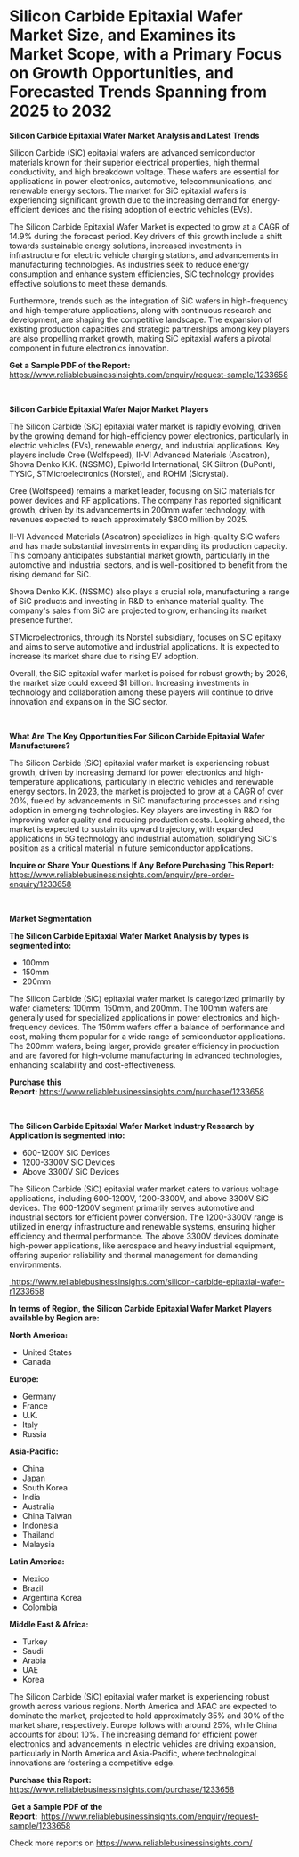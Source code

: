 <p><h1>Silicon Carbide Epitaxial Wafer Market Size, and Examines its Market Scope, with a Primary Focus on Growth Opportunities, and Forecasted Trends Spanning from 2025 to 2032</h1></p><p><strong>Silicon Carbide Epitaxial Wafer Market Analysis and Latest Trends</strong></p>
<p><p>Silicon Carbide (SiC) epitaxial wafers are advanced semiconductor materials known for their superior electrical properties, high thermal conductivity, and high breakdown voltage. These wafers are essential for applications in power electronics, automotive, telecommunications, and renewable energy sectors. The market for SiC epitaxial wafers is experiencing significant growth due to the increasing demand for energy-efficient devices and the rising adoption of electric vehicles (EVs). </p><p>The Silicon Carbide Epitaxial Wafer Market is expected to grow at a CAGR of 14.9% during the forecast period. Key drivers of this growth include a shift towards sustainable energy solutions, increased investments in infrastructure for electric vehicle charging stations, and advancements in manufacturing technologies. As industries seek to reduce energy consumption and enhance system efficiencies, SiC technology provides effective solutions to meet these demands. </p><p>Furthermore, trends such as the integration of SiC wafers in high-frequency and high-temperature applications, along with continuous research and development, are shaping the competitive landscape. The expansion of existing production capacities and strategic partnerships among key players are also propelling market growth, making SiC epitaxial wafers a pivotal component in future electronics innovation.</p></p>
<p><strong>Get a Sample PDF of the Report:&nbsp;</strong> <a href="https://www.reliablebusinessinsights.com/enquiry/request-sample/1233658?utm_campaign=2319&utm_medium=2&utm_source=Github&utm_content=ia&utm_term=06042025&utm_id=silicon-carbide-epitaxial-wafer">https://www.reliablebusinessinsights.com/enquiry/request-sample/1233658</a></p>
<p>&nbsp;</p>
<p><strong>Silicon Carbide Epitaxial Wafer Major Market Players</strong></p>
<p><p>The Silicon Carbide (SiC) epitaxial wafer market is rapidly evolving, driven by the growing demand for high-efficiency power electronics, particularly in electric vehicles (EVs), renewable energy, and industrial applications. Key players include Cree (Wolfspeed), II-VI Advanced Materials (Ascatron), Showa Denko K.K. (NSSMC), Epiworld International, SK Siltron (DuPont), TYSiC, STMicroelectronics (Norstel), and ROHM (Sicrystal).</p><p>Cree (Wolfspeed) remains a market leader, focusing on SiC materials for power devices and RF applications. The company has reported significant growth, driven by its advancements in 200mm wafer technology, with revenues expected to reach approximately $800 million by 2025.</p><p>II-VI Advanced Materials (Ascatron) specializes in high-quality SiC wafers and has made substantial investments in expanding its production capacity. This company anticipates substantial market growth, particularly in the automotive and industrial sectors, and is well-positioned to benefit from the rising demand for SiC.</p><p>Showa Denko K.K. (NSSMC) also plays a crucial role, manufacturing a range of SiC products and investing in R&D to enhance material quality. The company's sales from SiC are projected to grow, enhancing its market presence further.</p><p>STMicroelectronics, through its Norstel subsidiary, focuses on SiC epitaxy and aims to serve automotive and industrial applications. It is expected to increase its market share due to rising EV adoption.</p><p>Overall, the SiC epitaxial wafer market is poised for robust growth; by 2026, the market size could exceed $1 billion. Increasing investments in technology and collaboration among these players will continue to drive innovation and expansion in the SiC sector.</p></p>
<p>&nbsp;</p>
<p><strong>What Are The Key Opportunities For Silicon Carbide Epitaxial Wafer Manufacturers?</strong></p>
<p><p>The Silicon Carbide (SiC) epitaxial wafer market is experiencing robust growth, driven by increasing demand for power electronics and high-temperature applications, particularly in electric vehicles and renewable energy sectors. In 2023, the market is projected to grow at a CAGR of over 20%, fueled by advancements in SiC manufacturing processes and rising adoption in emerging technologies. Key players are investing in R&D for improving wafer quality and reducing production costs. Looking ahead, the market is expected to sustain its upward trajectory, with expanded applications in 5G technology and industrial automation, solidifying SiC's position as a critical material in future semiconductor applications.</p></p>
<p><strong>Inquire or Share Your Questions If Any Before Purchasing This Report:</strong> <a href="https://www.reliablebusinessinsights.com/enquiry/pre-order-enquiry/1233658?utm_campaign=2319&utm_medium=2&utm_source=Github&utm_content=ia&utm_term=06042025&utm_id=silicon-carbide-epitaxial-wafer">https://www.reliablebusinessinsights.com/enquiry/pre-order-enquiry/1233658</a></p>
<p>&nbsp;</p>
<p><strong>Market Segmentation</strong></p>
<p><strong>The Silicon Carbide Epitaxial Wafer Market Analysis by types is segmented into:</strong></p>
<p><ul><li>100mm</li><li>150mm</li><li>200mm</li></ul></p>
<p><p>The Silicon Carbide (SiC) epitaxial wafer market is categorized primarily by wafer diameters: 100mm, 150mm, and 200mm. The 100mm wafers are generally used for specialized applications in power electronics and high-frequency devices. The 150mm wafers offer a balance of performance and cost, making them popular for a wide range of semiconductor applications. The 200mm wafers, being larger, provide greater efficiency in production and are favored for high-volume manufacturing in advanced technologies, enhancing scalability and cost-effectiveness.</p></p>
<p><strong>Purchase this Report:&nbsp;</strong><a href="https://www.reliablebusinessinsights.com/purchase/1233658?utm_campaign=2319&utm_medium=2&utm_source=Github&utm_content=ia&utm_term=06042025&utm_id=silicon-carbide-epitaxial-wafer">https://www.reliablebusinessinsights.com/purchase/1233658</a></p>
<p>&nbsp;</p>
<p><strong>The Silicon Carbide Epitaxial Wafer Market Industry Research by Application is segmented into:</strong></p>
<p><ul><li>600-1200V SiC Devices</li><li>1200-3300V SiC Devices</li><li>Above 3300V SiC Devices</li></ul></p>
<p><p>The Silicon Carbide (SiC) epitaxial wafer market caters to various voltage applications, including 600-1200V, 1200-3300V, and above 3300V SiC devices. The 600-1200V segment primarily serves automotive and industrial sectors for efficient power conversion. The 1200-3300V range is utilized in energy infrastructure and renewable systems, ensuring higher efficiency and thermal performance. The above 3300V devices dominate high-power applications, like aerospace and heavy industrial equipment, offering superior reliability and thermal management for demanding environments.</p></p>
<p><a href="https://www.reliablebusinessinsights.com/silicon-carbide-epitaxial-wafer-r1233658?utm_campaign=2319&utm_medium=2&utm_source=Github&utm_content=ia&utm_term=06042025&utm_id=silicon-carbide-epitaxial-wafer">&nbsp;https://www.reliablebusinessinsights.com/silicon-carbide-epitaxial-wafer-r1233658</a></p>
<p><strong>In terms of Region, the Silicon Carbide Epitaxial Wafer Market Players available by Region are:</strong></p>
<p>
    <p> <strong> North America: </strong>
        <ul>
            <li>United States</li>
            <li>Canada</li>
        </ul>
        </p> 
    <p> <strong> Europe: </strong>
        <ul>
            <li>Germany</li>
            <li>France</li>
            <li>U.K.</li>
            <li>Italy</li>
            <li>Russia</li>
        </ul>
        </p> 
    <p> <strong> Asia-Pacific: </strong>
        <ul>
            <li>China</li>
            <li>Japan</li>
            <li>South Korea</li>
            <li>India</li>
            <li>Australia</li>
            <li>China Taiwan</li>
            <li>Indonesia</li>
            <li>Thailand</li>
            <li>Malaysia</li>
        </ul>
        </p> 
    <p> <strong> Latin America: </strong>
        <ul>
            <li>Mexico</li>
            <li>Brazil</li>
            <li>Argentina Korea</li>
            <li>Colombia</li>
        </ul>
        </p> 
    <p> <strong> Middle East & Africa: </strong>
        <ul>
            <li>Turkey</li>
            <li>Saudi</li>
            <li>Arabia</li>
            <li>UAE</li>
            <li>Korea</li>
        </ul>
    </p>
    </p>
<p><p>The Silicon Carbide (SiC) epitaxial wafer market is experiencing robust growth across various regions. North America and APAC are expected to dominate the market, projected to hold approximately 35% and 30% of the market share, respectively. Europe follows with around 25%, while China accounts for about 10%. The increasing demand for efficient power electronics and advancements in electric vehicles are driving expansion, particularly in North America and Asia-Pacific, where technological innovations are fostering a competitive edge.</p></p>
<p><strong>Purchase this Report: </strong><a href="https://www.reliablebusinessinsights.com/purchase/1233658?utm_campaign=2319&utm_medium=2&utm_source=Github&utm_content=ia&utm_term=06042025&utm_id=silicon-carbide-epitaxial-wafer">https://www.reliablebusinessinsights.com/purchase/1233658</a></p>
<p>&nbsp;<strong>Get a Sample PDF of the Report:&nbsp;&nbsp;</strong><a href="https://www.reliablebusinessinsights.com/enquiry/request-sample/1233658?utm_campaign=2319&utm_medium=2&utm_source=Github&utm_content=ia&utm_term=06042025&utm_id=silicon-carbide-epitaxial-wafer">https://www.reliablebusinessinsights.com/enquiry/request-sample/1233658</a></p>
<p><strong></strong></p>
<p>Check more reports on <a href="https://www.reliablebusinessinsights.com/?utm_campaign=2319&utm_medium=2&utm_source=Github&utm_content=ia&utm_term=06042025&utm_id=silicon-carbide-epitaxial-wafer">https://www.reliablebusinessinsights.com/</a></p>